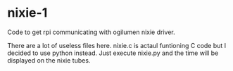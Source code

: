 # nixie-1
Code to get rpi communicating with ogilumen nixie driver.

There are a lot of useless files here. nixie.c is actaul funtioning C code but I decided to use python instead. Just execute nixie.py and the time will be displayed on the nixie tubes.
